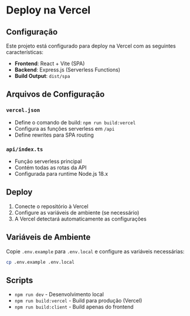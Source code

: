 # Deploy na Vercel

## Configuração

Este projeto está configurado para deploy na Vercel com as seguintes características:

- **Frontend**: React + Vite (SPA)
- **Backend**: Express.js (Serverless Functions)
- **Build Output**: `dist/spa`

## Arquivos de Configuração

### `vercel.json`
- Define o comando de build: `npm run build:vercel`
- Configura as funções serverless em `/api`
- Define rewrites para SPA routing

### `api/index.ts`
- Função serverless principal
- Contém todas as rotas da API
- Configurada para runtime Node.js 18.x

## Deploy

1. Conecte o repositório à Vercel
2. Configure as variáveis de ambiente (se necessário)
3. A Vercel detectará automaticamente as configurações

## Variáveis de Ambiente

Copie `.env.example` para `.env.local` e configure as variáveis necessárias:

```bash
cp .env.example .env.local
```

## Scripts

- `npm run dev` - Desenvolvimento local
- `npm run build:vercel` - Build para produção (Vercel)
- `npm run build:client` - Build apenas do frontend
